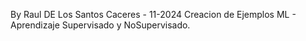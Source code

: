 By Raul DE Los Santos Caceres - 11-2024
Creacion de Ejemplos ML - Aprendizaje Supervisado y NoSupervisado.
